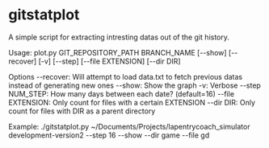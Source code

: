 # gitstatplot
A simple script for extracting intresting datas out of the git history.

Usage:
	plot.py GIT_REPOSITORY_PATH BRANCH_NAME [--show] [--recover] [-v] [--step] [--file EXTENSION] [--dir DIR]

Options
	--recover: Will attempt to load data.txt to fetch previous datas instead of generating new ones
	--show: Show the graph
	-v: Verbose
	--step NUM_STEP: How many days between each date? (default=16)
	--file EXTENSION: Only count for files with a certain EXTENSION
	--dir DIR: Only count for files with DIR as a parent directory

Example:
	./gitstatplot.py ~/Documents/Projects/lapentrycoach_simulator development-version2 --step 16 --show --dir game --file gd

